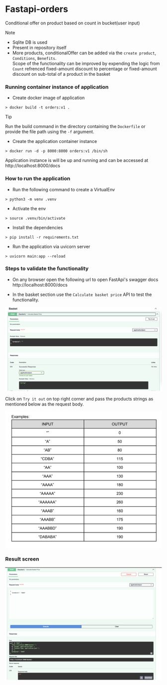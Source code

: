 # Fastapi-orders
Conditional offer on product based on count in bucket(user input)

> [!NOTE]  
> - Sqlite DB is used  
> - Present in repository itself
> - More products, conditionalOffer can be added via the `create product`, `Conditions`, `Benefits`.  
> Scope of the functionality can be improved by expending the logic from `Count` refrenced fixed-amount discount to percentage or fixed-amount discount on sub-total of a product in the basket  

### Running container instance of application
- Create docker image of application  

```
> docker build -t orders:v1 .
``` 

> [!TIP]  
> Run the build command in the directory containing the `Dockerfile` or provide the file path using the `-f` argument.  

- Create the application container instance
```
> docker run -d -p 8000:8000 orders:v1 /bin/sh
```

Application instance is will be up and running and can be accessed at
http://localhost:8000/docs

### How to run the application

- Run the following command to create a VirtualEnv  

```
> python3 -m venv .venv
```

- Activate the env

```
> source .venv/bin/activate
```

- Install the dependencies

```
> pip install -r requirements.txt
```

- Run the application via uvicorn server
```
> uvicorn main:app --reload
```

### Steps to validate the functionality

- On any browser open the following url to open FastApi's swagger docs   
http://localhost:8000/docs

- In the basket section use the `Calculate basket price` API to test the functionality.

![image](./static/basket.png)

Click on `Try it out` on top right corner and pass the products strings as mentioned below as the request body.

![image](./static/Testcases.png)

### Result screen
![image](./static/Result.png)

